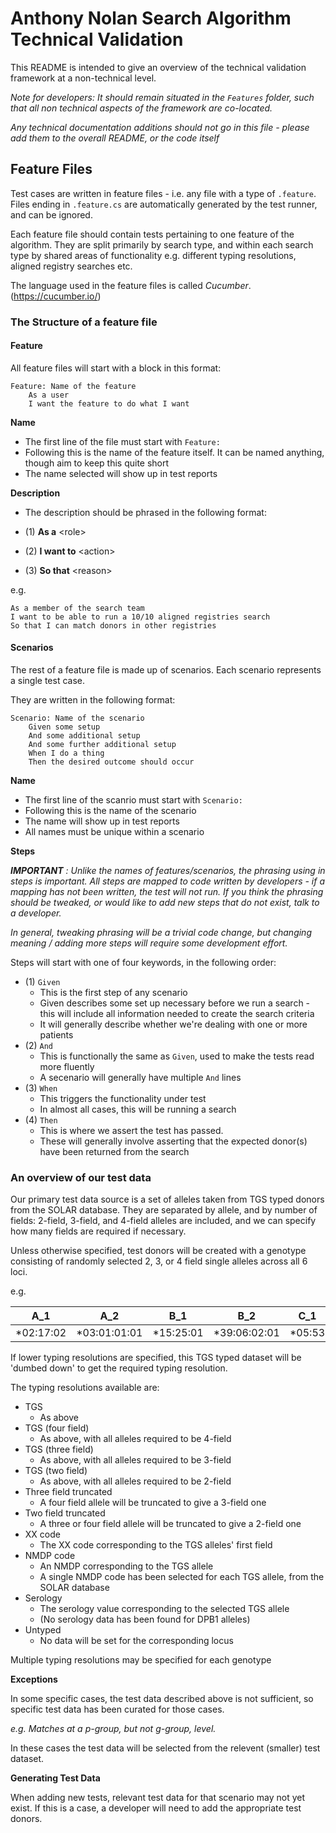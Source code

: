 # Anthony Nolan Search Algorithm Technical Validation 

This README is intended to give an overview of the technical validation framework at a non-technical level.

_Note for developers: It should remain situated in the `Features` folder, such that all non technical aspects of the framework are co-located._

_Any technical documentation additions should not go in this file - please add them to the overall README, or the code itself_


## Feature Files

Test cases are written in feature files - i.e. any file with a type of `.feature`. Files ending in `.feature.cs` are automatically generated by the 
test runner, and can be ignored.

Each feature file should contain tests pertaining to one feature of the algorithm. 
They are split primarily by search type, and within each search type by shared areas of functionality e.g. different typing resolutions, aligned registry searches etc.

The language used in the feature files is called _Cucumber_. (https://cucumber.io/)

### The Structure of a feature file

#### Feature
All feature files will start with a block in this format:

```
Feature: Name of the feature
    As a user
    I want the feature to do what I want
```

**Name**
- The first line of the file must start with `Feature:`
- Following this is the name of the feature itself. It can be named anything, though aim to keep this quite short
- The name selected will show up in test reports

**Description** 
- The description should be phrased in the following format: 

- (1) **As a** \<role>
- (2) **I want to** \<action>
- (3) **So that** \<reason>

e.g. 
```
As a member of the search team
I want to be able to run a 10/10 aligned registries search
So that I can match donors in other registries
```

#### Scenarios

The rest of a feature file is made up of scenarios. Each scenario represents a single test case.

They are written in the following format:

```
Scenario: Name of the scenario
    Given some setup
    And some additional setup
    And some further additional setup
    When I do a thing
    Then the desired outcome should occur
```

**Name**
- The first line of the scanrio must start with `Scenario:`
- Following this is the name of the scenario
- The name will show up in test reports
- All names must be unique within a scenario

**Steps**

_**IMPORTANT** : Unlike the names of features/scenarios, the phrasing using in steps is important. 
All steps are mapped to code written by developers - if a mapping has not been written, the test will not run. 
If you think the phrasing should be tweaked, or would like to add new steps that do not exist, talk to a developer._

_In general, tweaking phrasing will be a trivial code change, but changing meaning / adding more steps will require some development effort._

Steps will start with one of four keywords, in the following order:

- (1) `Given`
     - This is the first step of any scenario
     - Given describes some set up necessary before we run a search - this will include all information needed to create the search criteria
     - It will generally describe whether we're dealing with one or more patients
- (2) `And`
    - This is functionally the same as `Given`, used to make the tests read more fluently
    - A secenario will generally have multiple `And` lines
- (3) `When`
    - This triggers the functionality under test
    - In almost all cases, this will be running a search
- (4) `Then`
    - This is where we assert the test has passed. 
    - These will generally involve asserting that the expected donor(s) have been returned from the search

### An overview of our test data

Our primary test data source is a set of alleles taken from TGS typed donors from the SOLAR database. 
They are separated by allele, and by number of fields: 2-field, 3-field, and 4-field alleles are included, and we can specify how many fields are required if necessary.

Unless otherwise specified, test donors will be created with a genotype consisting of randomly selected 2, 3, or 4 field single alleles across all 6 loci.

e.g. 

|A_1|A_2|B_1|B_2|C_1|C_2|DPB1_1|DPB1_2|DQB1_1|DQB1_2|DRB1_1|DRB1_2|
|---|---|---|---|---|---|------|------|------|------|------|------|
|*02:17:02|*03:01:01:01|*15:25:01|*39:06:02:01|*05:53|*02:10:01:01|*01:01:01:04|*01:01|*03:05:01|*03:01:01:01|*11:01:08|*15:01:01:01|


If lower typing resolutions are specified, this TGS typed dataset will be 'dumbed down' to get the required typing resolution.

The typing resolutions available are: 

- TGS
  - As above
- TGS (four field) 
  - As above, with all alleles required to be 4-field
- TGS (three field)
  - As above, with all alleles required to be 3-field
- TGS (two field)
  - As above, with all alleles required to be 2-field
- Three field truncated
  - A four field allele will be truncated to give a 3-field one
- Two field truncated
  - A three or four field allele will be truncated to give a 2-field one
- XX code
  - The XX code corresponding to the TGS alleles' first field 
- NMDP code
  - An NMDP corresponding to the TGS allele
  - A single NMDP code has been selected for each TGS allele, from the SOLAR database
- Serology
  - The serology value corresponding to the selected TGS allele
  - (No serology data has been found for DPB1 alleles)
- Untyped 
  - No data will be set for the corresponding locus

Multiple typing resolutions may be specified for each genotype

**Exceptions**

In some specific cases, the test data described above is not sufficient, so specific test data has been curated for those cases.

_e.g. Matches at a p-group, but not g-group, level._
  
  
  In these cases the test data will be selected from the relevent (smaller) test dataset. 
  
**Generating Test Data**

When adding new tests, relevant test data for that scenario may not yet exist. 
If this is a case, a developer will need to add the appropriate test donors. 